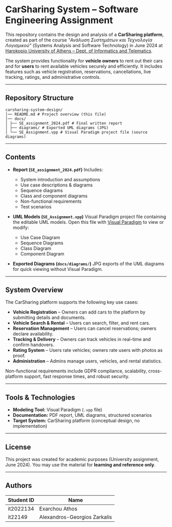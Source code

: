 # CarSharing System – Software Engineering Assignment

This repository contains the design and analysis of a **CarSharing platform**, created as part of the course *"Ανάλυση Συστημάτων και Τεχνολογία Λογισμικού"* (Systems Analysis and Software Technology) in June 2024 at [Harokopio University of Athens – Dept. of Informatics and Telematics](https://www.dit.hua.gr).

The system provides functionality for **vehicle owners** to rent out their cars and for **users** to rent available vehicles securely and efficiently. It includes features such as vehicle registration, reservations, cancellations, live tracking, ratings, and administrative controls.

---

## Repository Structure

```text
carsharing-system-design/
│── README.md # Project overview (this file)
│── docs/
│ ├── SE_assignment_2024.pdf # Final written report
│ ├── diagrams/ # Exported UML diagrams (JPG)
│ └── SE_Assignment.vpp # Visual Paradigm project file (source diagrams)
```

---

## Contents

- **Report (`SE_assignment_2024.pdf`)**
  Includes:
  - System introduction and assumptions
  - Use case descriptions & diagrams
  - Sequence diagrams
  - Class and component diagrams
  - Non-functional requirements
  - Test scenarios

- **UML Models (`SE_Assignment.vpp`)**
  Visual Paradigm project file containing the editable UML models.
  Open this file with [Visual Paradigm](https://www.visual-paradigm.com/) to view or modify:
  - Use Case Diagram
  - Sequence Diagrams
  - Class Diagram
  - Component Diagram

- **Exported Diagrams (`docs/diagrams/`)**
  JPG exports of the UML diagrams for quick viewing without Visual Paradigm.

---

## System Overview

The CarSharing platform supports the following key use cases:
- **Vehicle Registration** – Owners can add cars to the platform by submitting details and documents.
- **Vehicle Search & Rental** – Users can search, filter, and rent cars.
- **Reservation Management** – Users can cancel reservations; owners declare availability.
- **Tracking & Delivery** – Owners can track vehicles in real-time and confirm handovers.
- **Rating System** – Users rate vehicles; owners rate users with photos as proof.
- **Administration** – Admins manage users, vehicles, and rental statistics.

Non-functional requirements include GDPR compliance, scalability, cross-platform support, fast response times, and robust security.

---

## Tools & Technologies

- **Modeling Tool:** Visual Paradigm (`.vpp` file)
- **Documentation:** PDF report, UML diagrams, structured scenarios
- **Target System:** CarSharing platform (conceptual design, no implementation)

---

## License

This project was created for academic purposes (University assignment, June 2024).
You may use the material for **learning and reference only**.

---

## Authors

| Student ID   | Name                          |
|--------------|-------------------------------|
| it2022134    | Exarchou Athos                |
| it22149      | Alexandros-Georgios Zarkalis  |
